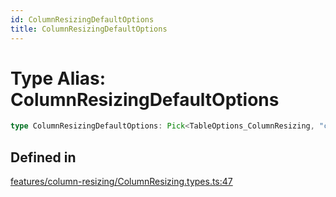 ```yaml
---
id: ColumnResizingDefaultOptions
title: ColumnResizingDefaultOptions
---
```


# Type Alias: ColumnResizingDefaultOptions

```ts
type ColumnResizingDefaultOptions: Pick<TableOptions_ColumnResizing, "columnResizeMode" | "onColumnSizingInfoChange" | "columnResizeDirection">;
```

## Defined in

[features/column-resizing/ColumnResizing.types.ts:47](https://github.com/TanStack/table/blob/b1e6b79157b0debc7222660572b06c8b857f4605/packages/table-core/src/features/column-resizing/ColumnResizing.types.ts#L47)
